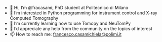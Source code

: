 - 👋 Hi, I’m @fracasami, PhD student at Politecnico di Milano
- 👀 I’m interested in Python programming for instrument control and X-ray Computed Tomography
- 🌱 I’m currently learning how to use Tomopy and NeuTomPy
- 💞️ I’d appreciate any help from the community on the topics of interest
- 📫 How to reach me: francesco.casamichiela@polimi.it

<!---
fracasami/fracasami is a ✨ special ✨ repository because its `README.md` (this file) appears on your GitHub profile.
You can click the Preview link to take a look at your changes.
--->
